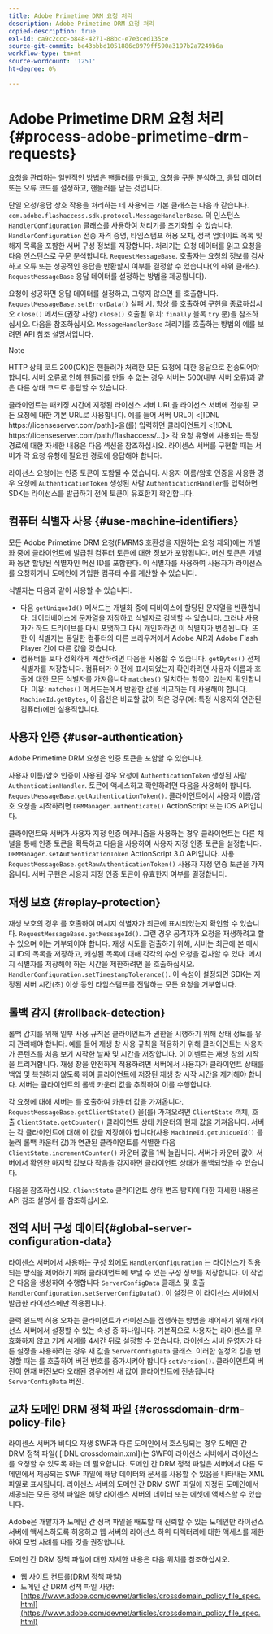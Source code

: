 ```yaml
---
title: Adobe Primetime DRM 요청 처리
description: Adobe Primetime DRM 요청 처리
copied-description: true
exl-id: ca9c2ccc-b848-4271-88bc-e7e3ced135ce
source-git-commit: be43bbbd1051886c8979ff590a3197b2a7249b6a
workflow-type: tm+mt
source-wordcount: '1251'
ht-degree: 0%

---
```


# Adobe Primetime DRM 요청 처리 {#process-adobe-primetime-drm-requests}

요청을 관리하는 일반적인 방법은 핸들러를 만들고, 요청을 구문 분석하고, 응답 데이터 또는 오류 코드를 설정하고, 핸들러를 닫는 것입니다.

단일 요청/응답 상호 작용을 처리하는 데 사용되는 기본 클래스는 다음과 같습니다. `com.adobe.flashaccess.sdk.protocol.MessageHandlerBase`. 의 인스턴스 `HandlerConfiguration` 클래스를 사용하여 처리기를 초기화할 수 있습니다. `HandlerConfiguration` 전송 자격 증명, 타임스탬프 허용 오차, 정책 업데이트 목록 및 해지 목록을 포함한 서버 구성 정보를 저장합니다. 처리기는 요청 데이터를 읽고 요청을 다음 인스턴스로 구문 분석합니다. `RequestMessageBase`. 호출자는 요청의 정보를 검사하고 오류 또는 성공적인 응답을 반환할지 여부를 결정할 수 있습니다(의 하위 클래스). `RequestMessageBase` 응답 데이터를 설정하는 방법을 제공합니다).

요청이 성공하면 응답 데이터를 설정하고, 그렇지 않으면 를 호출합니다. `RequestMessageBase.setErrorData()` 실패 시. 항상 를 호출하여 구현을 종료하십시오 `close()` 메서드(권장 사항) `close()` 호출될 위치: `finally` 블록 `try` 문)을 참조하십시오. 다음을 참조하십시오. `MessageHandlerBase` 처리기를 호출하는 방법의 예를 보려면 API 참조 설명서입니다.

>[!NOTE]
>
>HTTP 상태 코드 200(OK)은 핸들러가 처리한 모든 요청에 대한 응답으로 전송되어야 합니다. 서버 오류로 인해 핸들러를 만들 수 없는 경우 서버는 500(내부 서버 오류)과 같은 다른 상태 코드로 응답할 수 있습니다.

클라이언트는 패키징 시간에 지정된 라이선스 서버 URL을 라이선스 서버에 전송된 모든 요청에 대한 기본 URL로 사용합니다. 예를 들어 서버 URL이 &lt;[!DNL ht<span></span>tps://licenseserver.com/path]>을(를) 입력하면 클라이언트가 &lt;[!DNL ht<span></span>tps://licenseserver.com/path/flashaccess/...]> 각 요청 유형에 사용되는 특정 경로에 대한 자세한 내용은 다음 섹션을 참조하십시오. 라이센스 서버를 구현할 때는 서버가 각 요청 유형에 필요한 경로에 응답해야 합니다.

라이선스 요청에는 인증 토큰이 포함될 수 있습니다. 사용자 이름/암호 인증을 사용한 경우 요청에 `AuthenticationToken` 생성된 사람 `AuthenticationHandler`를 입력하면 SDK는 라이선스를 발급하기 전에 토큰이 유효한지 확인합니다.

## 컴퓨터 식별자 사용 {#use-machine-identifiers}

모든 Adobe Primetime DRM 요청(FMRMS 호환성을 지원하는 요청 제외)에는 개별화 중에 클라이언트에 발급된 컴퓨터 토큰에 대한 정보가 포함됩니다. 머신 토큰은 개별화 동안 할당된 식별자인 머신 ID를 포함한다. 이 식별자를 사용하여 사용자가 라이선스를 요청하거나 도메인에 가입한 컴퓨터 수를 계산할 수 있습니다.

식별자는 다음과 같이 사용할 수 있습니다.

* 다음 `getUniqueId()` 메서드는 개별화 중에 디바이스에 할당된 문자열을 반환합니다. 데이터베이스에 문자열을 저장하고 식별자로 검색할 수 있습니다. 그러나 사용자가 하드 드라이브를 다시 포맷하고 다시 개인화하면 이 식별자가 변경됩니다. 또한 이 식별자는 동일한 컴퓨터의 다른 브라우저에서 Adobe AIR과 Adobe Flash Player 간에 다른 값을 갖습니다.
* 컴퓨터를 보다 정확하게 계산하려면 다음을 사용할 수 있습니다. `getBytes()` 전체 식별자를 저장합니다. 컴퓨터가 이전에 표시되었는지 확인하려면 사용자 이름과 호출에 대한 모든 식별자를 가져옵니다 `matches()` 일치하는 항목이 있는지 확인합니다. 이유: `matches()` 메서드는에서 반환한 값을 비교하는 데 사용해야 합니다. `MachineId.getBytes`, 이 옵션은 비교할 값이 적은 경우(예: 특정 사용자와 연관된 컴퓨터)에만 실용적입니다.

## 사용자 인증 {#user-authentication}

Adobe Primetime DRM 요청은 인증 토큰을 포함할 수 있습니다.

사용자 이름/암호 인증이 사용된 경우 요청에 `AuthenticationToken` 생성된 사람 `AuthenticationHandler`. 토큰에 액세스하고 확인하려면 다음을 사용해야 합니다. `RequestMessageBase.getAuthenticationToken()`. 클라이언트에서 사용자 이름/암호 요청을 시작하려면 `DRMManager.authenticate()` ActionScript 또는 iOS API입니다.

클라이언트와 서버가 사용자 지정 인증 메커니즘을 사용하는 경우 클라이언트는 다른 채널을 통해 인증 토큰을 획득하고 다음을 사용하여 사용자 지정 인증 토큰을 설정합니다. `DRMManager.setAuthenticationToken` ActionScript 3.0 API입니다. 사용 `RequestMessageBase.getRawAuthenticationToken()` 사용자 지정 인증 토큰을 가져옵니다. 서버 구현은 사용자 지정 인증 토큰이 유효한지 여부를 결정합니다.

## 재생 보호 {#replay-protection}

재생 보호의 경우 를 호출하여 메시지 식별자가 최근에 표시되었는지 확인할 수 있습니다. `RequestMessageBase.getMessageId()`. 그런 경우 공격자가 요청을 재생하려고 할 수 있으며 이는 거부되어야 합니다. 재생 시도를 검출하기 위해, 서버는 최근에 본 메시지 ID의 목록을 저장하고, 캐싱된 목록에 대해 각각의 수신 요청을 검사할 수 있다. 메시지 식별자를 저장해야 하는 시간을 제한하려면 을 호출하십시오. `HandlerConfiguration.setTimestampTolerance()`. 이 속성이 설정되면 SDK는 지정된 서버 시간(초) 이상 동안 타임스탬프를 전달하는 모든 요청을 거부합니다.

## 롤백 감지 {#rollback-detection}

롤백 감지를 위해 일부 사용 규칙은 클라이언트가 권한을 시행하기 위해 상태 정보를 유지 관리해야 합니다. 예를 들어 재생 창 사용 규칙을 적용하기 위해 클라이언트는 사용자가 콘텐츠를 처음 보기 시작한 날짜 및 시간을 저장합니다. 이 이벤트는 재생 창의 시작을 트리거합니다. 재생 창을 안전하게 적용하려면 서버에서 사용자가 클라이언트 상태를 백업 및 복원하지 않도록 하여 클라이언트에 저장된 재생 창 시작 시간을 제거해야 합니다. 서버는 클라이언트의 롤백 카운터 값을 추적하여 이를 수행합니다.

각 요청에 대해 서버는 를 호출하여 카운터 값을 가져옵니다. `RequestMessageBase.getClientState()` 을(를) 가져오려면 `ClientState` 객체, 호출 `ClientState.getCounter()` 클라이언트 상태 카운터의 현재 값을 가져옵니다. 서버는 각 클라이언트에 대해 이 값을 저장해야 합니다(사용 `MachineId.getUniqueId()` 를 눌러 롤백 카운터 값)과 연관된 클라이언트를 식별한 다음 `ClientState.incrementCounter()` 카운터 값을 1씩 늘립니다. 서버가 카운터 값이 서버에서 확인한 마지막 값보다 작음을 감지하면 클라이언트 상태가 롤백되었을 수 있습니다.

다음을 참조하십시오. `ClientState` 클라이언트 상태 변조 탐지에 대한 자세한 내용은 API 참조 설명서 를 참조하십시오.

## 전역 서버 구성 데이터{#global-server-configuration-data}

라이센스 서버에서 사용하는 구성 외에도 `HandlerConfiguration` 는 라이선스가 적용되는 방식을 제어하기 위해 클라이언트에 보낼 수 있는 구성 정보를 저장합니다. 이 작업은 다음을 생성하여 수행합니다 `ServerConfigData` 클래스 및 호출 `HandlerConfiguration.setServerConfigData()`. 이 설정은 이 라이선스 서버에서 발급한 라이선스에만 적용됩니다.

클럭 윈드백 허용 오차는 클라이언트가 라이선스를 집행하는 방법을 제어하기 위해 라이선스 서버에서 설정할 수 있는 속성 중 하나입니다. 기본적으로 사용자는 라이센스를 무효화하지 않고 기계 시계를 4시간 뒤로 설정할 수 있습니다. 라이센스 서버 운영자가 다른 설정을 사용하려는 경우 새 값을 `ServerConfigData` 클래스. 이러한 설정의 값을 변경할 때는 를 호출하여 버전 번호를 증가시켜야 합니다 `setVersion()`. 클라이언트의 버전이 현재 버전보다 오래된 경우에만 새 값이 클라이언트에 전송됩니다 `ServerConfigData` 버전.

## 교차 도메인 DRM 정책 파일 {#crossdomain-drm-policy-file}

라이센스 서버가 비디오 재생 SWF과 다른 도메인에서 호스팅되는 경우 도메인 간 DRM 정책 파일( [!DNL crossdomain.xml])는 SWF이 라이선스 서버에서 라이선스를 요청할 수 있도록 하는 데 필요합니다. 도메인 간 DRM 정책 파일은 서버에서 다른 도메인에서 제공되는 SWF 파일에 해당 데이터와 문서를 사용할 수 있음을 나타내는 XML 파일로 표시됩니다. 라이센스 서버의 도메인 간 DRM SWF 파일에 지정된 도메인에서 제공되는 모든 정책 파일은 해당 라이센스 서버의 데이터 또는 에셋에 액세스할 수 있습니다.

Adobe은 개발자가 도메인 간 정책 파일을 배포할 때 신뢰할 수 있는 도메인만 라이선스 서버에 액세스하도록 허용하고 웹 서버의 라이선스 하위 디렉터리에 대한 액세스를 제한하여 모범 사례를 따를 것을 권장합니다.

도메인 간 DRM 정책 파일에 대한 자세한 내용은 다음 위치를 참조하십시오.

* 웹 사이트 컨트롤(DRM 정책 파일)
* 도메인 간 DRM 정책 파일 사양: [https://www.adobe.com/devnet/articles/crossdomain_policy_file_spec.html](https://www.adobe.com/devnet/articles/crossdomain_policy_file_spec.html)
